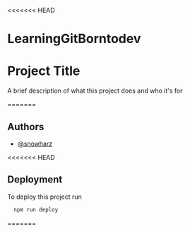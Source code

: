 <<<<<<< HEAD
# LearningGitBorntodev


# Project Title

A brief description of what this project does and who it's for

=======


## Authors

- [@snowharz](https://www.github.com/SnowHarz)

<<<<<<< HEAD

## Deployment

To deploy this project run

```bash
  npm run deploy
```

=======

